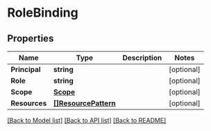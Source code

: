 # RoleBinding

## Properties

Name | Type | Description | Notes
------------ | ------------- | ------------- | -------------
**Principal** | **string** |  | [optional] 
**Role** | **string** |  | [optional] 
**Scope** | [**Scope**](Scope.md) |  | [optional] 
**Resources** | [**[]ResourcePattern**](ResourcePattern.md) |  | [optional] 

[[Back to Model list]](../README.md#documentation-for-models) [[Back to API list]](../README.md#documentation-for-api-endpoints) [[Back to README]](../README.md)


